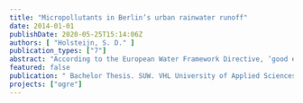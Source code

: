 ```yaml
---
title: "Micropollutants in Berlin’s urban rainwater runoff"
date: 2014-01-01
publishDate: 2020-05-25T15:14:06Z
authors: [ "Holsteijn, S. D." ]
publication_types: ["7"]
abstract: "According to the European Water Framework Directive, ‘good ecological and chemical status’ must  be achieved for all surface waters by 2015 (European Parliament, 2000). Therefore, it is important to  extend knowledge on pollutants that run off with urban rainwater. This study has the objective to  determine which micropollutants occur in Berlin’s urban rain water run-off and how the most  detrimental pollutants can be managed in a sustainable manner to reduce their impact on receiving  waters.  To reach these objectives, five catchments with different land use characteristics that together  represent Berlin were selected for the collection of rainwater samples. These catchments consisted  of New buildings (New), Old buildings (Old), One family homes (Ofh), Commercial buildings (Com)  and Streets (Str). Actual sampling was done by installing an automated water sampler at each  location, together with a flow measuring device to start the sampler during rain events.  The following number of rain events were sampled and analysed; New (n=8), Old (n=7), Ofh (n=6),  Com (n=11) and Str (n=4). Samples collected during rain events were processed to one volume  proportional composite sample that represents the entire event. This sample was then analysed on  the presence and concentration of micropollutants. With that information, measures where  determined that can be applied for the reduction of pollutant loads.  Micropollutants from the following groups were found during this study; pesticides / biocides,  industrial chemicals, PAH’s, heavy metals, tracers, flame retardants and phthalates.  From these groups, the most detrimental are; Nickel, Diuron, Isoproturon, Cadmium, Lead, PFOA,  PFOS , polycyclic aromatic hydrocarbons (PAH), Nonylphenol, DEHP, Zinc, Copper, TCPP, Mecoprop,  Glyphosphat, OHBT and Di-iso-decylphthalat.  To assess measures for micropollutant reduction, the concept of source-path-threatened object was  used to identify where pollutants come from and what pathway they follow to which vulnerable  objects. Possible measures to reduce the load of these substances are banning or substituting the  pollutant by legislation. Furthermore, vegetation infrastructure, decentralized pre-treatment,  infiltration and sedimentation can be applied for reduction of pollutant loads. These measures  should be applied in an integrated manner to enhance one another.  Pollutant characteristics -and thus behaviour in the environment- is one of the most relevant criteria  for the selection of measures to reduce these substances. The most effective approaches for particle  and non-particle bound pollutants are end-of-pipe solutions. These consist of sedimentation systems  for particle bound, and infiltration structures for non-particle bound micropollutants. Emitting  sources (e.g. traffic) and paths (e.g. air) that contribute to pollutants in urban rainwater run-off are  further relevant criteria. These can only be directly reduced by legislation, vegetation infrastructure  can however be applied to reduce the mobility of these pollutants."
featured: false
publication: " Bachelor Thesis. SUW. VHL University of Applied Sciences Wageningen"
projects: ["ogre"]
---
```


